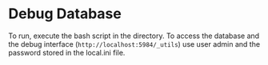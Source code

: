 # Debug Database

To run, execute the bash script in the directory.
To access the database and the debug interface (`http://localhost:5984/_utils`) use user admin and the password stored in the local.ini file.

